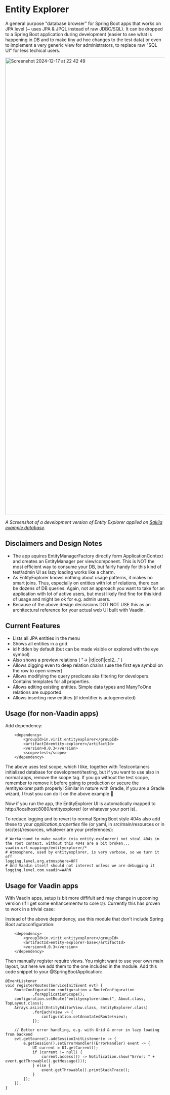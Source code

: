 # Entity Explorer

A general purpose "database browser" for Spring Boot apps that works on JPA level (~ uses JPA &amp; JPQL instead of raw JDBC/SQL). It can be dropped to a Spring Boot application during development (easier to see what is happening in DB and to make tiny ad hoc changes to the test data) or even to implement a very generic view for administrators, to replace raw "SQL UI" for less techical users.

<img width="1439" alt="Screenshot 2024-12-17 at 22 42 49" src="https://github.com/user-attachments/assets/b3479f8d-50e6-4344-a612-d636e9555dfc" />

*A Screenshot of a development version of Entity Explorer applied on [Sakila example database](https://github.com/mstahv/sakila-spring-data-jpa-starter).*

## Disclaimers and Design Notes

 * The app aquires EntityManagerFactory directly form ApplicationContext and creates an EntityManager per view/component. This is NOT the most efficient way to consume your DB, but fairly handy for this kind of test/admin UI as lazy loading works like a charm.
 * As EntityExplorer knows nothing about usage patterns, it makes no smart joins. Thus, especially on entities with lot of relations, there can be dozens of DB queries. Again, not an approach you want to take for an application with lot of active users, but most likely find fine for this kind of usage and might be ok for e.g. admin users.
 * Because of the above design decisisions DOT NOT USE this as an architectural reference for your actual web UI built with Vaadin.

## Current Features

 * Lists all JPA entities in the menu
 * Shows all entities in a grid
  * id hidden by default (but can be made visible or explored with the eye symbol)
  * Also shows a preview relations ( "-> |id|col1|col2..." )
  * Allows digging even to deep relation chains (use the first eye symbol on the row to open viewer)
 * Allows modifying the query predicate aka filtering for developers. Contains templates for all properties.
 * Allows editing existing entities. Simple data types and ManyToOne relations are supported.
 * Allows inserting new entities (if identifier is autogenerated)

## Usage (for non-Vaadin apps)

Add dependency:

		<dependency>
			<groupId>in.virit.entityexplorer</groupId>
			<artifactId>entity-explorer</artifactId>
			<version>0.0.3</version>
			<scope>test</scope>
		</dependency>

The above uses test scope, which I like, together with Testcontainers initialized database for development/testing, but if you want to use also in normal apps, remove the scope tag.  If you go without the test scope, remember to remove it before going to production or secure the /entityexlorer path properly! Similar in nature with Gradle, if you are a Gradle wizard, I trust you can do it on the above example 💪

Now if you run the app, the EntityExplorer UI is automatically mapped to http://localhost:8080/entityexplorer/ (or whatever your port is). 

To reduce logging and to revert to normal Spring Boot style 404s also add these to your *application.properties* file (or yaml, in src/main/resources or in src/test/resources, whatever are your preferences):


```
# Workaround to make vaadin (via entity-exploorer) not steal 404s in the root context, without this 404s are a bit broken...
vaadin.url-mapping=/entityexplorer/*
# Atmosphere, used by entityexplorer, is very verbose, so we turn it off
logging.level.org.atmosphere=OFF
# And Vaadin itself should not interest unless we are debugging it
logging.level.com.vaadin=WARN
```

## Usage for Vaadin apps

With Vaadin apps, setup is bit more diffifult and may change in upcoming version (if I get some enhancementw to core 🤓). Currently this has proven to work in a trivial case:

Instead of the above dependency, use this module that don't include Spring Boot autoconfiguration: 

        <dependency>
            <groupId>in.virit.entityexplorer</groupId>
            <artifactId>entity-explorer-base</artifactId>
            <version>0.0.3</version>
        </dependency>

Then manually register require views. You might want to use your own main layout, but here we add them to the one included in the module. Add this code snippet to your @SpringBootApplication:

    @EventListener
    void registerRoutes(ServiceInitEvent evt) {
        RouteConfiguration configuration = RouteConfiguration
                .forApplicationScope();
        configuration.setRoute("entityexplorerabout", About.class, TopLayout.class);
        Arrays.asList(EntityEditorView.class, EntityExplorer.class)
                .forEach(view -> {
                    configuration.setAnnotatedRoute(view);
                });

        // Better error handling, e.g. with Grid & error in lazy loading from backend
        evt.getSource().addSessionInitListener(e -> {
            e.getSession().setErrorHandler((ErrorHandler) event -> {
                UI current = UI.getCurrent();
                if (current != null) {
                    current.access(() -> Notification.show("Error: " + event.getThrowable().getMessage()));
                } else {
                    event.getThrowable().printStackTrace();
                }
            });
        });
    }
